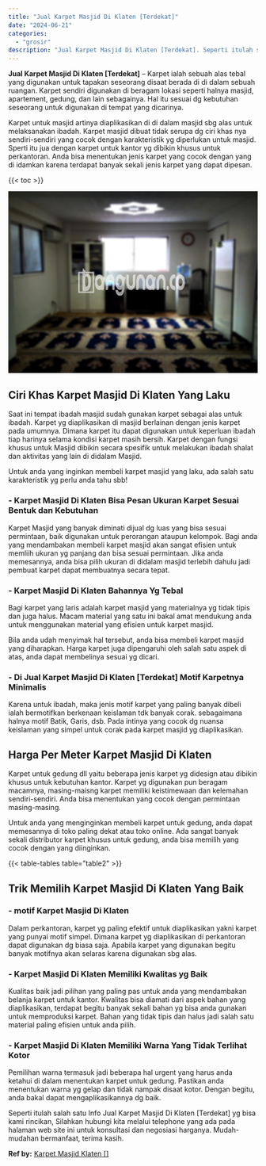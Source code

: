 ```yaml
---
title: "Jual Karpet Masjid Di Klaten [Terdekat]"
date: "2024-06-21"
categories: 
  - "grosir"
description: "Jual Karpet Masjid Di Klaten [Terdekat]. Seperti itulah salah satu Info Jual Karpet Masjid Di Klaten [Terdekat] yg bisa kami rincikan, Silahkan hubungi kit..."
---
```


**Jual Karpet Masjid Di Klaten \[Terdekat\]** – Karpet ialah sebuah alas tebal yang digunakan untuk tapakan seseorang disaat berada di di dalam sebuah ruangan. Karpet sendiri digunakan di beragam lokasi seperti halnya masjid, apartement, gedung, dan lain sebagainya. Hal itu sesuai dg kebutuhan seseorang untuk digunakan di tempat yang dicarinya.

Karpet untuk masjid artinya diaplikasikan di di dalam masjid sbg alas untuk melaksanakan ibadah. Karpet masjid dibuat tidak serupa dg ciri khas nya sendiri-sendiri yang cocok dengan karakteristik yg diperlukan untuk masjid. Sperti itu jua dengan karpet untuk kantor yg dibikin khusus untuk perkantoran. Anda bisa menentukan jenis karpet yang cocok dengan yang di idamkan karena terdapat banyak sekali jenis karpet yang dapat dipesan.

{{< toc >}}

![Jual Karpet Masjid Di Klaten [Terdekat]](/images/grosir-karpet-murah-61.png)

## Ciri Khas Karpet Masjid Di Klaten Yang Laku

Saat ini tempat ibadah masjid sudah gunakan karpet sebagai alas untuk ibadah. Karpet yg diaplikasikan di masjid berlainan dengan jenis karpet pada umumnya. Dimana karpet itu dapat digunakan untuk keperluan ibadah tiap harinya selama kondisi karpet masih bersih. Karpet dengan fungsi khusus untuk Masjid dibikin secara spesifik untuk melakukan ibadah shalat dan aktivitas yang lain di didalam Masjid.

Untuk anda yang inginkan membeli karpet masjid yang laku, ada salah satu karakteristik yg perlu anda tahu sbb!

### \- Karpet Masjid Di Klaten Bisa Pesan Ukuran Karpet Sesuai Bentuk dan Kebutuhan

Karpet Masjid yang banyak diminati dijual dg luas yang bisa sesuai permintaan, baik digunakan untuk perorangan ataupun kelompok. Bagi anda yang mendambakan membeli karpet masjid akan sangat efisien untuk memliih ukuran yg panjang dan bisa sesuai permintaan. Jika anda memesannya, anda bisa pilih ukuran di didalam masjid terlebih dahulu jadi pembuat karpet dapat membuatnya secara tepat.

### \- Karpet Masjid Di Klaten Bahannya Yg Tebal

Bagi karpet yang laris adalah karpet masjid yang materialnya yg tidak tipis dan juga halus. Macam material yang satu ini bakal amat mendukung anda untuk menggunakan material yang efisien untuk karpet masjid.

Bila anda udah menyimak hal tersebut, anda bisa membeli karpet masjid yang diharapkan. Harga karpet juga dipengaruhi oleh salah satu aspek di atas, anda dapat membelinya sesuai yg dicari.

### \- Di Jual Karpet Masjid Di Klaten \[Terdekat\] Motif Karpetnya Minimalis

Karena untuk ibadah, maka jenis motif karpet yang paling banyak dibeli ialah bermotifkan berkenaan keislaman tdk banyak corak. sebagaimana halnya motif Batik, Garis, dsb. Pada intinya yang cocok dg nuansa keislaman yang simpel untuk corak pada karpet masjid yg diaplikasikan.

## Harga Per Meter Karpet Masjid Di Klaten

Karpet untuk gedung dll yaitu beberapa jenis karpet yg didesign atau dibikin khusus untuk kebutuhan kantor. Karpet yg digunakan pun beragam macamnya, masing-maisng karpet memiliki keistimewaan dan kelemahan sendiri-sendiri. Anda bisa menentukan yang cocok dengan permintaan masing-masing.

Untuk anda yang menginginkan membeli karpet untuk gedung, anda dapat memesannya di toko paling dekat atau toko online. Ada sangat banyak sekali distributor karpet khusus untuk gedung, anda bisa memilih yang cocok dengan yang diinginkan.

{{< table-tables table="table2" >}}

## Trik Memilih Karpet Masjid Di Klaten Yang Baik

### \- motif Karpet Masjid Di Klaten

Dalam perkantoran, karpet yg paling efektif untuk diaplikasikan yakni karpet yang punyai motif simpel. Dimana karpet yg diaplikasikan di perkantoran dapat digunakan dg biasa saja. Apabila karpet yang digunakan begitu banyak motifnya akan selaras karena digunakan sbg alas.

### \- Karpet Masjid Di Klaten Memiliki Kwalitas yg Baik

Kualitas baik jadi pilihan yang paling pas untuk anda yang mendambakan belanja karpet untuk kantor. Kwalitas bisa diamati dari aspek bahan yang diaplikasikan, terdapat begitu banyak sekali bahan yg bisa anda gunakan untuk memproduksi karpet. Bahan yang tidak tipis dan halus jadi salah satu material paling efisien untuk anda pilih.

### \- Karpet Masjid Di Klaten Memiliki Warna Yang Tidak Terlihat Kotor

Pemilihan warna termasuk jadi beberapa hal urgent yang harus anda ketahui di dalam menentukan karpet untuk gedung. Pastikan anda menentukan warna yg gelap dan tidak nampak disaat kotor. Dengan begitu, anda bakal dapat mengaplikasikannya dg baik.

Seperti itulah salah satu Info Jual Karpet Masjid Di Klaten \[Terdekat\] yg bisa kami rincikan, Silahkan hubungi kita melalui telephone yang ada pada halaman web site ini untuk konsultasi dan negosiasi harganya. Mudah-mudahan bermanfaat, terima kasih.

**Ref by:**  [Karpet Masjid Klaten []](https://id.wikipedia.org/wiki/Karpet)

